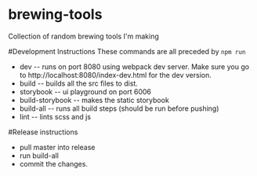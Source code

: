 # brewing-tools
Collection of random brewing tools I'm making


#Development Instructions
These commands are all preceded by `npm run`
- dev -- runs on port 8080 using webpack dev server. Make sure you go to http://localhost:8080/index-dev.html for the dev version.
- build -- builds all the src files to dist.
- storybook -- ui playground on port 6006
- build-storybook -- makes the static storybook
- build-all -- runs all build steps (should be run before pushing)
- lint -- lints scss and js

#Release instructions
- pull master into release
- run build-all
- commit the changes.